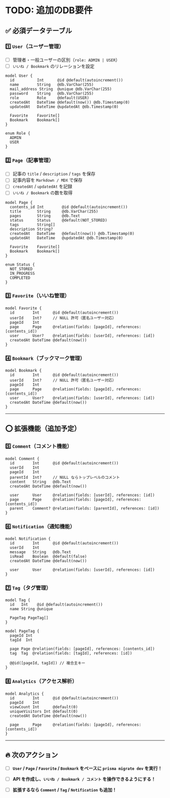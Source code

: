 # TODO: 追加のDB要件

## **✅ 必須データテーブル**
### **1️⃣ `User`（ユーザー管理）**
- [ ] 管理者・一般ユーザーの区別（`role: ADMIN | USER`）
- [ ] `いいね / Bookmark` のリレーションを設定

```prisma
model User {
  id          Int      @id @default(autoincrement())
  name        String   @db.VarChar(255)
  mail_address String  @unique @db.VarChar(255)
  password    String   @db.VarChar(255)
  role        Role     @default(USER)
  createdAt   DateTime @default(now()) @db.Timestamp(0)
  updatedAt   DateTime @updatedAt @db.Timestamp(0)
  
  Favorite    Favorite[]
  Bookmark    Bookmark[]
}

enum Role {
  ADMIN
  USER
}
```

### **2️⃣ `Page`（記事管理）**
- [ ] 記事の `title` / `description` / `tags` を保存
- [ ] 記事内容を `Markdown / MDX` で保存
- [ ] `createdAt` / `updatedAt` を記録
- [ ] `いいね / Bookmark` の数を取得

```prisma
model Page { 
  contents_id Int        @id @default(autoincrement())
  title       String     @db.VarChar(255)
  pages       String     @db.Text
  status      Status     @default(NOT_STORED)
  tags        String[]
  description String?
  createdAt   DateTime   @default(now()) @db.Timestamp(0)
  updatedAt   DateTime   @updatedAt @db.Timestamp(0)
  
  Favorite    Favorite[]
  Bookmark    Bookmark[]
}

enum Status {
  NOT_STORED
  IN_PROGRESS
  COMPLETED
}
```

### **3️⃣ `Favorite`（いいね管理）**
```prisma
model Favorite {
  id        Int      @id @default(autoincrement())
  userId    Int?     // NULL 許可（匿名ユーザー対応）
  pageId    Int
  page      Page     @relation(fields: [pageId], references: [contents_id])
  user      User?    @relation(fields: [userId], references: [id])
  createdAt DateTime @default(now())
}
```

### **4️⃣ `Bookmark`（ブックマーク管理）**
```prisma
model Bookmark {
  id        Int      @id @default(autoincrement())
  userId    Int?     // NULL 許可（匿名ユーザー対応）
  pageId    Int
  page      Page     @relation(fields: [pageId], references: [contents_id])
  user      User?    @relation(fields: [userId], references: [id])
  createdAt DateTime @default(now())
}
```

---

## **⭕ 拡張機能（追加予定）**
### **5️⃣ `Comment`（コメント機能）**
```prisma
model Comment {
  id        Int      @id @default(autoincrement())
  userId    Int
  pageId    Int
  parentId  Int?     // NULL ならトップレベルのコメント
  content   String   @db.Text
  createdAt DateTime @default(now())
  
  user      User     @relation(fields: [userId], references: [id])
  page      Page     @relation(fields: [pageId], references: [contents_id])
  parent    Comment? @relation(fields: [parentId], references: [id])
}
```

### **6️⃣ `Notification`（通知機能）**
```prisma
model Notification {
  id        Int      @id @default(autoincrement())
  userId    Int
  message   String   @db.Text
  isRead    Boolean  @default(false)
  createdAt DateTime @default(now())
  
  user      User     @relation(fields: [userId], references: [id])
}
```

### **7️⃣ `Tag`（タグ管理）**
```prisma
model Tag {
  id   Int    @id @default(autoincrement())
  name String @unique
  
  PageTag PageTag[]
}

model PageTag {
  pageId Int
  tagId  Int
  
  page Page @relation(fields: [pageId], references: [contents_id])
  tag  Tag  @relation(fields: [tagId], references: [id])
  
  @@id([pageId, tagId]) // 複合主キー
}
```

### **8️⃣ `Analytics`（アクセス解析）**
```prisma
model Analytics {
  id        Int      @id @default(autoincrement())
  pageId    Int
  viewCount Int      @default(0)
  uniqueVisitors Int @default(0)
  createdAt DateTime @default(now())
  
  page      Page     @relation(fields: [pageId], references: [contents_id])
}
```

---

## **🔥 次のアクション**
- [ ] **`User` / `Page` / `Favorite` / `Bookmark` をベースに `prisma migrate dev` を実行！**
- [ ] **API を作成し、`いいね / Bookmark / コメント` を操作できるようにする！**
- [ ] **拡張するなら `Comment` / `Tag` / `Notification` も追加！**

